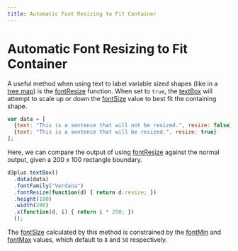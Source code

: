 ```yaml
---
title: Automatic Font Resizing to Fit Container
---
```


# Automatic Font Resizing to Fit Container

A useful method when using text to label variable sized shapes (like in a [tree map](https://github.com/d3plus/d3plus-treemap)) is the [fontResize](https://github.com/d3plus/d3plus-text#textBox.fontResize) function. When set to `true`, the [textBox](https://github.com/d3plus/d3plus-text#textBox) will attempt to scale up or down the [fontSize](https://github.com/d3plus/d3plus-text#textBox.fontSize) value to best fit the containing shape.

```js
var data = [
  {text: "This is a sentence that will not be resized.", resize: false},
  {text: "This is a sentence that will be resized.", resize: true}
];
```

Here, we can compare the output of using [fontResize](https://github.com/d3plus/d3plus-text#textBox.fontResize) against the normal output, given a 200 x 100 rectangle boundary.

```js
d3plus.textBox()
  .data(data)
  .fontFamily("Verdana")
  .fontResize(function(d) { return d.resize; })
  .height(100)
  .width(200)
  .x(function(d, i) { return i * 250; })
  ();
```

The [fontSize](https://github.com/d3plus/d3plus-text#textBox.fontSize) calculated by this method is constrained by the [fontMin](https://github.com/d3plus/d3plus-text#textBox.fontMin) and [fontMax](https://github.com/d3plus/d3plus-text#textBox.fontMax) values, which default to `8` and `50` respectively.
